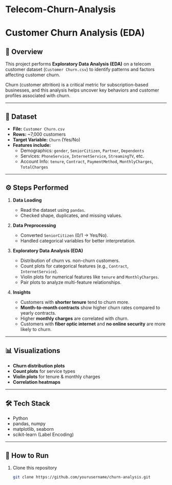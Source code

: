# Telecom-Churn-Analysis
# Customer Churn Analysis (EDA)

## 📌 Overview
This project performs **Exploratory Data Analysis (EDA)** on a telecom customer dataset (`Customer Churn.csv`) to identify patterns and factors affecting customer churn. 

Churn (customer attrition) is a critical metric for subscription-based businesses, and this analysis helps uncover key behaviors and customer profiles associated with churn.

---

## 📂 Dataset
- **File:** `Customer Churn.csv`
- **Rows:** ~7,000 customers
- **Target Variable:** `Churn` (Yes/No)
- **Features include:**
  - Demographics: `gender`, `SeniorCitizen`, `Partner`, `Dependents`
  - Services: `PhoneService`, `InternetService`, `StreamingTV`, etc.
  - Account Info: `tenure`, `Contract`, `PaymentMethod`, `MonthlyCharges`, `TotalCharges`

---

## ⚙️ Steps Performed

1. **Data Loading**
   - Read the dataset using `pandas`.
   - Checked shape, duplicates, and missing values.

2. **Data Preprocessing**
   - Converted `SeniorCitizen` (0/1 → Yes/No).
   - Handled categorical variables for better interpretation.

3. **Exploratory Data Analysis (EDA)**
   - Distribution of churn vs. non-churn customers.
   - Count plots for categorical features (e.g., `Contract`, `InternetService`).
   - Violin plots for numerical features like `tenure` and `MonthlyCharges`.
   - Pair plots to analyze multi-feature relationships.

4. **Insights**
   - Customers with **shorter tenure** tend to churn more.
   - **Month-to-month contracts** show higher churn rates compared to yearly contracts.
   - Higher **monthly charges** are correlated with churn.
   - Customers with **fiber optic internet** and **no online security** are more likely to churn.

---

## 📊 Visualizations
- **Churn distribution plots**
- **Count plots** for service types
- **Violin plots** for tenure & monthly charges
- **Correlation heatmaps**

---

## 🛠️ Tech Stack
- Python
- pandas, numpy
- matplotlib, seaborn
- scikit-learn (Label Encoding)

---

## 🚀 How to Run
1. Clone this repository
   ```bash
   git clone https://github.com/yourusername/churn-analysis.git

